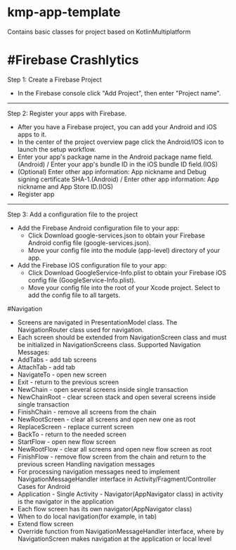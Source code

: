 
# kmp-app-template
Contains basic classes for project based on KotlinMultiplatform

#Firebase Crashlytics
===============
Step 1: Create a Firebase Project
* In the Firebase console click "Add Project", then enter "Project name".
---------------
Step 2: Register your apps with Firebase.
* After you have a Firebase project, you can add your Android and iOS apps to it.
* In the center of the project overview page click the Android/IOS icon to launch the setup workflow.
* Enter your app's package name in the Android package name field.(Android) / Enter your app's bundle ID in the iOS bundle ID field.(IOS)
* (Optional) Enter other app information: App nickname and Debug signing certificate SHA-1.(Android) / Enter other app information: App nickname and App Store ID.(IOS)
* Register app
--------------
Step 3: Add a configuration file to the project
* Add the Firebase Android configuration file to your app:
  * Click Download google-services.json to obtain your Firebase Android config file (google-services.json).
  * Move your config file into the module (app-level) directory of your app.
* Add the Firebase IOS configuration file to your app:
  * Click Download GoogleService-Info.plist to obtain your Firebase iOS config file (GoogleService-Info.plist).
  * Move your config file into the root of your Xcode project. Select to add the config file to all targets.

#Navigation
* Screens are navigated in PresentationModel class. The NavigationRouter class used for navigation.
* Each screen should be extended from NavigationScreen class and must be initialized in NavigationScreens class.
Supported Navigation Messages:
* AddTabs - add tab screens
* AttachTab - add tab
* NavigateTo - open new screen
* Exit - return to the previous screen
* NewChain - open several screens inside single transaction
* NewChainRoot - clear screen stack and open several screens inside single transaction
* FinishChain - remove all screens from the chain
* NewRootScreen - clear all screens and open new one as root
* ReplaceScreen - replace current screen
* BackTo - return to the needed screen
* StartFlow - open new flow screen
* NewRootFlow -  clear all screens and open new flow screen as root
* FinishFlow - remove flow screen from the chain and return to the previous screen
Handling navigation messages
* For processing navigation messages need to implement NavigationMessageHandler interface in Activity/Fragment/Controller
Cases for Android
* Application - Single Activity - Navigator(AppNavigator class) in activity is the navigator in the application
* Each flow screen has its own navigator(AppNavigator class)
* When to do local navigation(for example, in tab)
 * Extend flow screen
 * Override function from NavigationMessageHandler interface, where by NavigationScreen makes navigation at the application or local level



